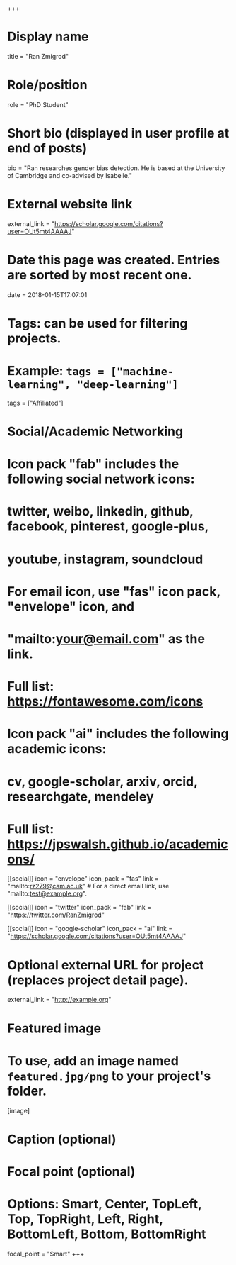+++
# Display name
title = "Ran Zmigrod"

# Role/position
role = "PhD Student"

# Short bio (displayed in user profile at end of posts)
bio = "Ran researches gender bias detection. He is based at the University of Cambridge and co-advised by Isabelle."

# External website link
external_link = "https://scholar.google.com/citations?user=OUt5mt4AAAAJ"

# Date this page was created. Entries are sorted by most recent one.
date = 2018-01-15T17:07:01

# Tags: can be used for filtering projects.
# Example: `tags = ["machine-learning", "deep-learning"]`
tags = ["Affiliated"]

# Social/Academic Networking
#
# Icon pack "fab" includes the following social network icons:
#
#   twitter, weibo, linkedin, github, facebook, pinterest, google-plus,
#   youtube, instagram, soundcloud
#
#   For email icon, use "fas" icon pack, "envelope" icon, and
#   "mailto:your@email.com" as the link.
#
#   Full list: https://fontawesome.com/icons
#
# Icon pack "ai" includes the following academic icons:
#
#   cv, google-scholar, arxiv, orcid, researchgate, mendeley
#
#   Full list: https://jpswalsh.github.io/academicons/

[[social]]
icon = "envelope"
icon_pack = "fas"
link = "mailto:rz279@cam.ac.uk"  # For a direct email link, use "mailto:test@example.org".

[[social]]
icon = "twitter"
icon_pack = "fab"
link = "https://twitter.com/RanZmigrod"

[[social]]
icon = "google-scholar"
icon_pack = "ai"
link = "https://scholar.google.com/citations?user=OUt5mt4AAAAJ"


# Optional external URL for project (replaces project detail page).
external_link = "http://example.org"

# Featured image
# To use, add an image named `featured.jpg/png` to your project's folder. 
[image]
  # Caption (optional)

  # Focal point (optional)
  # Options: Smart, Center, TopLeft, Top, TopRight, Left, Right, BottomLeft, Bottom, BottomRight
  focal_point = "Smart"
+++
